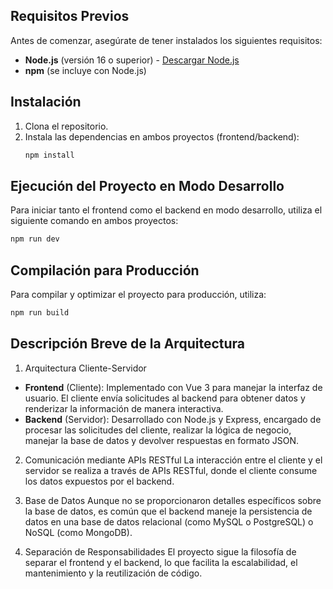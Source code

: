 ## Requisitos Previos

Antes de comenzar, asegúrate de tener instalados los siguientes requisitos:

- **Node.js** (versión 16 o superior) - [Descargar Node.js](https://nodejs.org/)
- **npm** (se incluye con Node.js)

## Instalación

1. Clona el repositorio.
2. Instala las dependencias en ambos proyectos (frontend/backend):
   ```bash
   npm install
   
## Ejecución del Proyecto en Modo Desarrollo 
Para iniciar tanto el frontend como el backend en modo desarrollo, utiliza el siguiente comando en ambos proyectos:
 ```bash
npm run dev
 ```

## Compilación para Producción
Para compilar y optimizar el proyecto para producción, utiliza:
```bash
npm run build
 ```
## Descripción Breve de la Arquitectura
1. Arquitectura Cliente-Servidor
- **Frontend** (Cliente): Implementado con Vue 3 para manejar la interfaz de usuario. El cliente envía solicitudes al backend para obtener datos y renderizar la información de manera interactiva.
- **Backend** (Servidor): Desarrollado con Node.js y Express, encargado de procesar las solicitudes del cliente, realizar la lógica de negocio, manejar la base de datos y devolver respuestas en formato JSON.

2. Comunicación mediante APIs RESTful
La interacción entre el cliente y el servidor se realiza a través de APIs RESTful, donde el cliente consume los datos expuestos por el backend.

3. Base de Datos
Aunque no se proporcionaron detalles específicos sobre la base de datos, es común que el backend maneje la persistencia de datos en una base de datos relacional (como MySQL o PostgreSQL) o NoSQL (como MongoDB).

4. Separación de Responsabilidades
El proyecto sigue la filosofía de separar el frontend y el backend, lo que facilita la escalabilidad, el mantenimiento y la reutilización de código.
